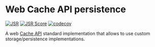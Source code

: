# Web Cache API persistence
[![JSR](https://jsr.io/badges/@esroyo/web-cache-api-persistence)](https://jsr.io/@esroyo/web-cache-api-persistence) [![JSR Score](https://jsr.io/badges/@esroyo/web-cache-api-persistence/score)](https://jsr.io/@esroyo/web-cache-api-persistence) [![codecov](https://codecov.io/gh/esroyo/web-cache-api-persistence/graph/badge.svg?token=P5KP81J8ER)](https://codecov.io/gh/esroyo/web-cache-api-persistence)

A web [Cache API](https://developer.mozilla.org/en-US/docs/Web/API/Cache) standard implementation that allows to use custom storage/persistence implementations.
